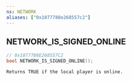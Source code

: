 ```yaml
---
ns: NETWORK
aliases: ["0x1077788e268557c2"]
---
```

## NETWORK_IS_SIGNED_ONLINE

```c
// 0x1077788E268557C2
bool NETWORK_IS_SIGNED_ONLINE();
```

```
Returns TRUE if the local player is online.
```

